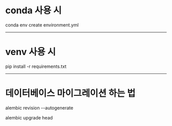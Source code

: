 # conda 사용 시
conda env create environment.yml
- - -
# venv 사용 시
pip install -r requirements.txt
- - -
# 데이터베이스 마이그레이션 하는 법
alembic revision --autogenerate

alembic upgrade head
